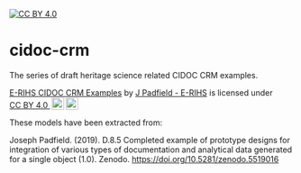 [![CC BY 4.0][cc-by-shield]][cc-by]


# cidoc-crm
The series of draft heritage science related CIDOC CRM examples.

<p xmlns:cc="http://creativecommons.org/ns#" xmlns:dct="http://purl.org/dc/terms/"><a property="dct:title" rel="cc:attributionURL" href="https://github.com/E-RIHS/cidoc-crm">E-RIHS CIDOC CRM Examples</a> by <a rel="cc:attributionURL dct:creator" property="cc:attributionName" href="https://www.e-rihs.eu/">J Padfield - E-RIHS</a> is licensed under <a href="https://creativecommons.org/licenses/by/4.0/?ref=chooser-v1" target="_blank" rel="license noopener noreferrer" style="display:inline-block;">CC BY 4.0 <img style="height:22px!important;margin-left:3px;vertical-align:text-bottom;" src="https://mirrors.creativecommons.org/presskit/icons/cc.svg?ref=chooser-v1" alt=""><img style="height:22px!important;margin-left:3px;vertical-align:text-bottom;" src="https://mirrors.creativecommons.org/presskit/icons/by.svg?ref=chooser-v1" alt=""></a></p>

<!-- This work is licensed under a
[Creative Commons Attribution 4.0 International License][cc-by].

[![CC BY 4.0][cc-by-image]][cc-by] -->

[cc-by]: http://creativecommons.org/licenses/by/4.0/
[cc-by-image]: https://i.creativecommons.org/l/by/4.0/88x31.png
[cc-by-shield]: https://img.shields.io/badge/License-CC%20BY%204.0-lightgrey.svg

These models have been extracted from: 

Joseph Padfield. (2019). D.8.5 Completed example of prototype designs for integration of various types of documentation and analytical data generated for a single object (1.0). Zenodo. https://doi.org/10.5281/zenodo.5519016

